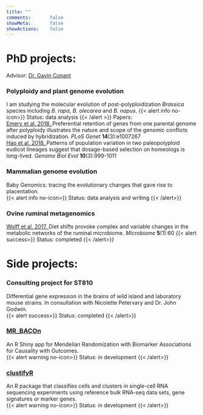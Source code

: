 ```yaml
---
title: ""
comments:       false
showMeta:       false
showActions:    false
---
```




# PhD projects:
Advisor: [Dr. Gavin Conant](http://conantlab.org)<br>
### Polyploidy and plant genome evolution
I am studying the molecular evolution of post-polyploidization *Brassica* species including *B. rapa*, *B. olecarea* and *B. napus*.
{{< alert info no-icon>}}
Status: data analysis
{{< /alert >}}
Papers:<br>
 [Emery et al. 2018. ](http://journals.plos.org/plosgenetics/article?id=10.1371/journal.pgen.1007267)Preferential retention of genes from one parental genome after polyploidy illustrates the nature and scope of the genomic conflicts induced by hybridization. *PLoS Genet* **14**(3):e1007267<br>
 [Hao et al. 2018. ](https://academic.oup.com/gbe/article/10/3/999/4943970)Patterns of population variation in two paleopolyploid eudicot lineages suggest that dosage-based selection on homeologs is long-lived. *Genome Biol Evol* **10**(3):999-1011<br>
### Mammalian genome evolution
Baby Genomics: tracing the evolutionary changes that gave rise to placentation.<br>
{{< alert info no-icon>}}
Status: data analysis and writing
{{< /alert>}}
### Ovine ruminal metagenomics
[Wolff et al. 2017. ](https://microbiomejournal.biomedcentral.com/articles/10.1186/s40168-017-0274-6)Diet shifts provoke complex and variable changes in the metabolic networks of the ruminal microbiome. *Microbiome* **5**(1):60
{{< alert success>}}
Status: completed
{{< /alert>}}

# Side projects:
### Consulting project for ST810
Differential gene expression in the brains of wild island and laboratory mouse strains. In consultation with Nicolette Petervary and Dr. John Godwin.<br>
{{< alert success>}}
Status: completed
{{< /alert>}}
### [MR_BACOn](https://github.com/NCBI-Hackathons/MR_BACOn)
An R Shiny app for Mendelian Randomization with Biomarker Associations for Causality with Outcomes. <br>
{{< alert warning no-icon>}}
Status: in development 
{{< /alert>}}
### [clustifyR](https://rnabioco.github.io/clustifyR/)
An R package that classifies cells and clusters in single-cell RNA sequencing experiments using reference bulk RNA-seq data sets, gene signatures or marker genes. <br>
{{< alert warning no-icon>}}
Status: in development 
{{< /alert>}}
